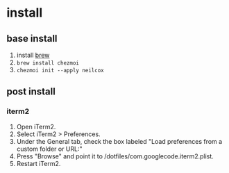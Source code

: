 # install
## base install
1. install [brew](http://brew.sh)
2. `brew install chezmoi`
3. `chezmoi init --apply neilcox`

## post install 
### iterm2
1. Open iTerm2.
2. Select iTerm2 > Preferences.
3. Under the General tab, check the box labeled "Load preferences from a custom folder or URL:"
4. Press "Browse" and point it to /dotfiles/com.googlecode.iterm2.plist.
5. Restart iTerm2.
